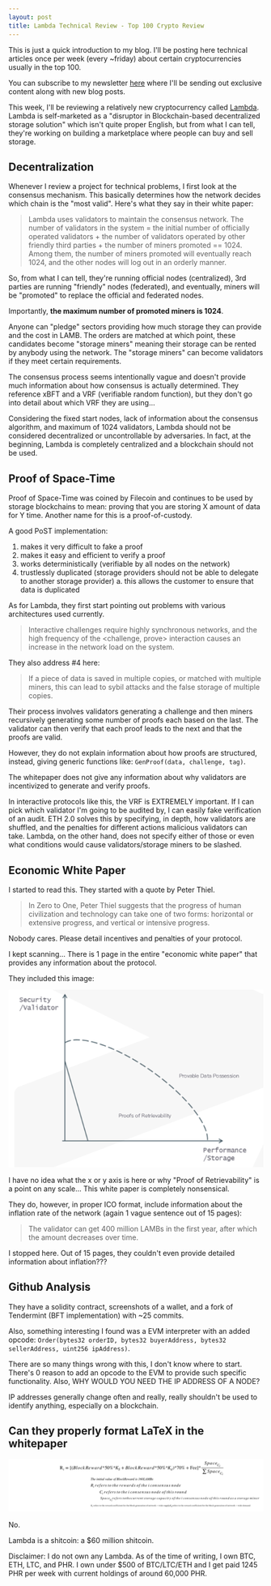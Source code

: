 ```yaml
---
layout: post
title: Lambda Technical Review - Top 100 Crypto Review
---
```


This is just a quick introduction to my blog. I'll be posting here technical articles once per week (every ~friday) about certain cryptocurrencies usually in the top 100.

You can subscribe to my newsletter [here](https://buttondown.email/meyer9) where I'll be sending out exclusive content along with new blog posts.

This week, I'll be reviewing a relatively new cryptocurrency called [Lambda](https://www.lambda.im/). Lambda is self-marketed as a "disruptor in Blockchain-based decentralized storage solution" which isn't quite proper English, but from what I can tell, they're working on building a marketplace where people can buy and sell storage.

## Decentralization

Whenever I review a project for technical problems, I first look at the consensus mechanism. This basically determines how the network decides which chain is the "most valid". Here's what they say in their white paper:

> Lambda uses validators to maintain the consensus network. The number of validators in the system = the initial number of officially operated validators + the number of validators operated by other friendly third parties + the number of miners promoted == 1024. Among them, the number of miners promoted will eventually reach 1024, and the other nodes will log out in an orderly manner.

So, from what I can tell, they're running official nodes (centralized), 3rd parties are running "friendly" nodes (federated), and eventually, miners will be "promoted" to replace the official and federated nodes.

Importantly, **the maximum number of promoted miners is 1024**.

Anyone can "pledge" sectors providing how much storage they can provide and the cost in LAMB. The orders are matched at which point, these candidates become "storage miners" meaning their storage can be rented by anybody using the network. The "storage miners" can become validators if they meet certain requirements.

The consensus process seems intentionally vague and doesn't provide much information about how consensus is actually determined. They reference xBFT and a VRF (verifiable random function), but they don't go into detail about which VRF they are using...

Considering the fixed start nodes, lack of information about the consensus algorithm, and maximum of 1024 validators, Lambda should not be considered decentralized or uncontrollable by adversaries. In fact, at the beginning, Lambda is completely centralized and a blockchain should not be used.

## Proof of Space-Time

Proof of Space-Time was coined by Filecoin and continues to be used by storage blockchains to mean: proving that you are storing X amount of data for Y time. Another name for this is a proof-of-custody.

A good PoST implementation:

1. makes it very difficult to fake a proof
2. makes it easy and efficient to verify a proof
3. works deterministically (verifiable by all nodes on the network)
4. trustlessly duplicated (storage providers should not be able to delegate to another storage provider)
  a. this allows the customer to ensure that data is duplicated

As for Lambda, they first start pointing out problems with various architectures used currently.

> Interactive challenges require highly synchronous networks, and the high frequency of the <challenge, prove> interaction causes an increase in the network load on the system.

They also address #4 here:

> If a piece of data is saved in multiple copies, or matched with multiple miners, this can lead to sybil attacks and the false storage of multiple copies.

Their process involves validators generating a challenge and then miners recursively generating some number of proofs each based on the last. The validator can then verify that each proof leads to the next and that the proofs are valid.

However, they do not explain information about how proofs are structured, instead, giving generic functions like: `GenProof(data, challenge, tag)`.

The whitepaper does not give any information about why validators are incentivized to generate and verify proofs.

In interactive protocols like this, the VRF is EXTREMELY important. If I can pick which validator I'm going to be audited by, I can easily fake verification of an audit. ETH 2.0 solves this by specifying, in depth, how validators are shuffled, and the penalties for different actions malicious validators can take. Lambda, on the other hand, does not specify either of those or even what conditions would cause validators/storage miners to be slashed.

## Economic White Paper

I started to read this. They started with a quote by Peter Thiel.

> In Zero to One, Peter Thiel suggests that the progress of human civilization and technology can take one of two forms: horizontal or extensive progress, and vertical or intensive progress.

Nobody cares. Please detail incentives and penalties of your protocol.

I kept scanning... There is 1 page in the entire "economic white paper" that provides any information about the protocol.

They included this image:

![storage vs. verification](/images/storage-vs-verification.png)

I have no idea what the x or y axis is here or why "Proof of Retrievability" is a point on any scale... This white paper is completely nonsensical.

They do, however, in proper ICO format, include information about the inflation rate of the network (again 1 vague sentence out of 15 pages):

> The validator can get 400 million LAMBs in the first year, after which the amount decreases over time.

I stopped here. Out of 15 pages, they couldn't even provide detailed information about inflation???

## Github Analysis

They have a solidity contract, screenshots of a wallet, and a fork of Tendermint (BFT implementation) with ~25 commits.

Also, something interesting I found was a EVM interpreter with an added opcode: `Order(bytes32 orderID, bytes32 buyerAddress, bytes32 sellerAddress, uint256 ipAddress)`.

There are so many things wrong with this, I don't know where to start. There's 0 reason to add an opcode to the EVM to provide such specific functionality. Also, WHY WOULD YOU NEED THE IP ADDRESS OF A NODE?

IP addresses generally change often and really, really shouldn't be used to identify anything, especially on a blockchain.

## Can they properly format LaTeX in the whitepaper

![Latex Oops](/images/latex-oops.png)

No.

Lambda is a shitcoin: a $60 million shitcoin.

Disclaimer: I do not own any Lambda. As of the time of writing, I own BTC, ETH, LTC, and PHR. I own under $500 of BTC/LTC/ETH and I get paid 1245 PHR per week with current holdings of around 60,000 PHR.
